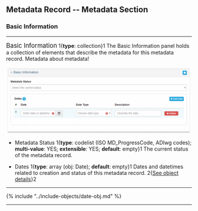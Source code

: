 ## Metadata Record -- Metadata Section
### Basic Information
---

<span class="md-panel" style="font-size: larger">Basic Information</span> 1{**type**: collection}1 The <span class="md-panel">Basic Information</span> panel holds a collection of elements that describe the metadata for this metadata record. Metadata about metadata!

![Basic Information Panel](/assets/reference/edit-objects/metadata/basicInfo-metadata.png)

* <span class="md-element">Metadata Status</span> 1{**type**: codelist (ISO MD_ProgressCode, ADIwg codes); **multi-value**: YES; **extensible**: YES; **default**: empty}1 The current status of the metadata record. 

* <span class="md-element">Dates</span> 1{**type**: array (obj: <span class="md-panel">Date</span>); **default**: empty}1 Dates and datetimes related to creation and status of this metadata record.  2{[See object details](#date-object)}2 
  
---

{% include "../include-objects/date-obj.md" %}

---
